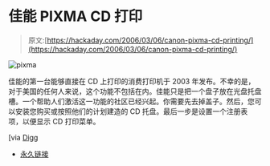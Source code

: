 # 佳能 PIXMA CD 打印

> 原文:[https://hackaday.com/2006/03/06/canon-pixma-cd-printing/](https://hackaday.com/2006/03/06/canon-pixma-cd-printing/)

![pixma](../Images/41d2986b9175f9e0be5c848fbbfb1a5e.png)

佳能的第一台能够直接在 CD 上打印的消费打印机于 2003 年发布。不幸的是，对于美国的任何人来说，这个功能不包括在内。佳能只是把一个盘子放在光盘托盘槽。一个帮助人们激活这一功能的社区已经兴起。你需要先去掉盖子。然后，您可以安装您购买或按照他们的计划建造的 CD 托盘。最后一步是设置一个注册表项，以便显示 CD 打印菜单。

[via [Digg](http://digg.com/mods/Canon_PIXMA_CD-R_Labeling_Hack)

*   [永久链接](http://pixma-faq.periastron.com/)
